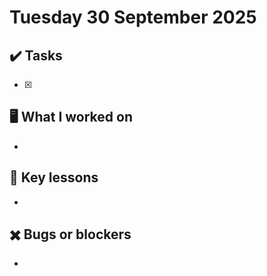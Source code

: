# Tuesday 30 September 2025

## ✔️ Tasks

- [x] 

## 🖥️ What I worked on

- 

## 📓 Key lessons

- 

## ✖️ Bugs or blockers

- 
